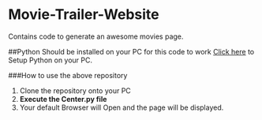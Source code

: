 # Movie-Trailer-Website
Contains code to generate an awesome movies page.

##Python Should be installed on your PC for this code to work
[Click here](https://wiki.python.org/moin/BeginnersGuide/Download "Python Beginners section") to Setup Python on your PC.

###How to use the above repository
1. Clone the repository onto your PC
2. __Execute the Center.py file__
3. Your default Browser will Open and the page will be displayed.

